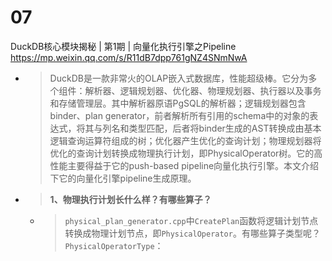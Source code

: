 
# 07

DuckDB核心模块揭秘 | 第1期 | 向量化执行引擎之Pipeline https://mp.weixin.qq.com/s/R11dB7dpp761gNZ4SNmNwA
- > DuckDB是一款非常火的OLAP嵌入式数据库，性能超级棒。它分为多个组件：解析器、逻辑规划器、优化器、物理规划器、执行器以及事务和存储管理层。其中解析器原语PgSQL的解析器；逻辑规划器包含binder、plan generator，前者解析所有引用的schema中的对象的表达式，将其与列名和类型匹配，后者将binder生成的AST转换成由基本逻辑查询运算符组成的树；优化器产生优化的查询计划；物理规划器将优化的查询计划转换成物理执行计划，即PhysicalOperator树。它的高性能主要得益于它的push-based pipeline向量化执行引擎。本文介绍下它的向量化引擎pipeline生成原理。
- > **1、物理执行计划长什么样？有哪些算子？**
  * > `physical_plan_generator.cpp`中`CreatePlan`函数将逻辑计划节点转换成物理计划节点，即`PhysicalOperator`。有哪些算子类型呢？`PhysicalOperatorType`：
